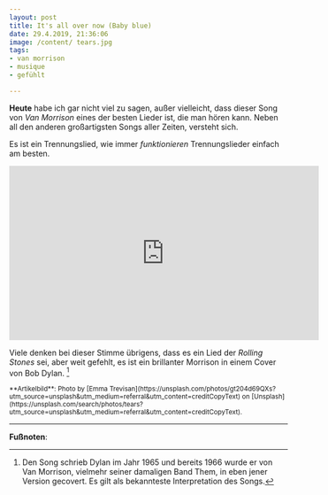 ```yaml
---
layout: post
title: It's all over now (Baby blue)
date: 29.4.2019, 21:36:06
image: /content/ tears.jpg
tags:
- van morrison
- musique
- gefühlt

---
```

**Heute** habe ich gar nicht viel zu sagen, außer vielleicht, dass dieser Song von *Van Morrison* eines der besten Lieder ist, die man hören kann. Neben all den anderen großartigsten Songs aller Zeiten, versteht sich. <!--more-->

Es ist ein Trennungslied, wie immer *funktionieren* Trennungslieder einfach am besten.

<div align="center">
  <iframe width="560" height="315" src="https://www.youtube.com/embed/jdb_3H-28dE" frameborder="0" allow="accelerometer; autoplay; encrypted-media; gyroscope; picture-in-picture" allowfullscreen></iframe>
</div>

Viele denken bei dieser Stimme übrigens, dass es ein Lied der *Rolling Stones* sei, aber weit gefehlt, es ist ein brillanter Morrison in einem Cover von Bob Dylan. [^1]

<small>
**Artikelbild**: Photo by [Emma Trevisan](https://unsplash.com/photos/gt204d69QXs?utm_source=unsplash&utm_medium=referral&utm_content=creditCopyText) on [Unsplash](https://unsplash.com/search/photos/tears?utm_source=unsplash&utm_medium=referral&utm_content=creditCopyText).
</small>

---

**Fußnoten**:

[^1]: Den Song schrieb Dylan im Jahr 1965 und bereits 1966 wurde er von Van Morrison, vielmehr seiner damaligen Band Them, in eben jener Version gecovert. Es gilt als bekannteste Interpretation des Songs.